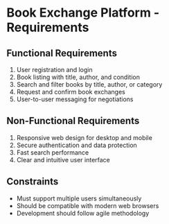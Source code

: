 # Book Exchange Platform - Requirements

## Functional Requirements
1. User registration and login
2. Book listing with title, author, and condition
3. Search and filter books by title, author, or category
4. Request and confirm book exchanges
5. User-to-user messaging for negotiations

## Non-Functional Requirements
1. Responsive web design for desktop and mobile
2. Secure authentication and data protection
3. Fast search performance
4. Clear and intuitive user interface

## Constraints
- Must support multiple users simultaneously
- Should be compatible with modern web browsers
- Development should follow agile methodology
